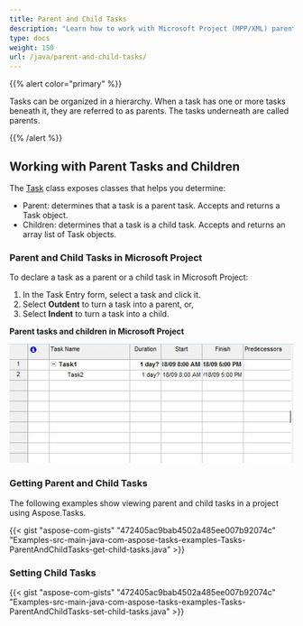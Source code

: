 ```yaml
---
title: Parent and Child Tasks
description: "Learn how to work with Microsoft Project (MPP/XML) parent-child relations using Aspose.Tasks for Java."
type: docs
weight: 150
url: /java/parent-and-child-tasks/
---
```


{{% alert color="primary" %}}

Tasks can be organized in a hierarchy. When a task has one or more tasks beneath it, they are referred to as parents. The tasks underneath are called parents.

{{% /alert %}}

## **Working with Parent Tasks and Children**
The [Task](https://apireference.aspose.com/tasks/java/com.aspose.tasks/Task/) class exposes classes that helps you determine:

- Parent: determines that a task is a parent task. Accepts and returns a Task object.
- Children: determines that a task is a child task. Accepts and returns an array list of Task objects.

### **Parent and Child Tasks in Microsoft Project**
To declare a task as a parent or a child task in Microsoft Project:

1. In the Task Entry form, select a task and click it.
2. Select **Outdent** to turn a task into a parent, or,
3. Select **Indent** to turn a task into a child.

**Parent tasks and children in Microsoft Project**

![parent child relations in Microsoft Project](parent-and-child-tasks_1.png)

### **Getting Parent and Child Tasks**
The following examples show viewing parent and child tasks in a project using Aspose.Tasks.

{{< gist "aspose-com-gists" "472405ac9bab4502a485ee007b92074c" "Examples-src-main-java-com-aspose-tasks-examples-Tasks-ParentAndChildTasks-get-child-tasks.java" >}}

### **Setting Child Tasks**

{{< gist "aspose-com-gists" "472405ac9bab4502a485ee007b92074c" "Examples-src-main-java-com-aspose-tasks-examples-Tasks-ParentAndChildTasks-set-child-tasks.java" >}}
